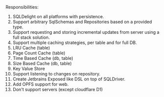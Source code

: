 Responsibilities: 
1. SQLDelight on all platforms with persistence. 
2. Support arbitrary SqlSchemas and Repositories based on a provided type.
3. Support requesting and storing incremental updates from server using a full stack solution.
4. Support multiple caching strategies, per table and for full DB.  
5. LRU Cache (table)
6. Page Count Cache (table)
7. Time Based Cache (db, table)
8. Size Based Cache (db, table)
9. Key Value Store
10. Support listening to changes on repository.
11. Create Jetbrains Exposed like DSL on top of SQLDriver. 
12. Add OPFS support for web. 
13. Don't support servers (except cloudflare D1)

